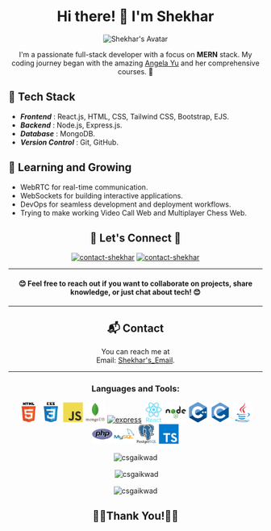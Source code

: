 <div align="center">

# Hi there! 👋 I'm Shekhar

<img src="https://i0.wp.com/abigailstevens.com/wp-content/uploads/2021/07/BH_AccretionDisk_Sim_Banner_Stationary.gif?resize=1042%2C320&ssl=1" alt="Shekhar's Avatar" height ="150"  >


 I'm a passionate full-stack developer with a focus on **MERN** stack. My coding journey began with the amazing [Angela Yu](https://www.appbrewery.co/) and her comprehensive courses. 🚀
</div>

## 🔧 Tech Stack

- ***Frontend*** : React.js, HTML, CSS, Tailwind CSS, Bootstrap, EJS.
- ***Backend***  : Node.js, Express.js.
- ***Database*** : MongoDB.
- ***Version Control*** : Git, GitHub.


## 🌱 Learning and Growing

- WebRTC for real-time communication.
- WebSockets for building interactive applications.
- DevOps for seamless development and deployment workflows.
- Trying to make working Video Call Web and Multiplayer Chess Web.


## <div align="center">🤝 Let's Connect 🤝
<div align="center">
<a  href="https://www.linkedin.com/in/csgaikwad/" target="blank"><img  src="https://cdn.worldvectorlogo.com/logos/linkedin-icon-3.svg" alt="contact-shekhar" height="40" /></a>
<a href="https://twitter.com/SSG_tweet" target="blank"><img  src="https://cdn.worldvectorlogo.com/logos/twitter-3.svg" alt="contact-shekhar" height="40" width="40" /></a>
</div>
</div>
<hr>
<div align="center">
<h4>😊 Feel free to reach out if you want to collaborate on projects, share knowledge, or just chat about tech! 😊</h3>
</div><hr>
<div align="center">

## 📬 Contact

You can reach me at <br> Email: [Shekhar's_Email](mailto:shekhar.email.123@gmail.com).
___

<h3 >Languages and Tools:</h3>
<p align="left"> 

 <a href="https://www.w3.org/html/" target="_blank" rel="noreferrer"><img src="https://raw.githubusercontent.com/devicons/devicon/master/icons/html5/html5-original-wordmark.svg" alt="html5" width="40" height="40"/></a>
<a href="https://www.w3schools.com/css/" target="_blank" rel="noreferrer"><img src="https://raw.githubusercontent.com/devicons/devicon/master/icons/css3/css3-original-wordmark.svg" alt="css3" width="40" height="40"/></a>
<a href="https://developer.mozilla.org/en-US/docs/Web/JavaScript" target="_blank" rel="noreferrer"><img src="https://raw.githubusercontent.com/devicons/devicon/master/icons/javascript/javascript-original.svg" alt="javascript" width="40" height="40"/></a>
<a href="https://www.mongodb.com/" target="_blank" rel="noreferrer"><img src="https://raw.githubusercontent.com/devicons/devicon/master/icons/mongodb/mongodb-original-wordmark.svg" alt="mongodb" width="40" height="40"/></a>
<a href="https://expressjs.com" target="_blank" rel="noreferrer"><img src="https://adware-technologies.s3.amazonaws.com/uploads/technology/thumbnail/20/express-js.png" alt="express" width="40" height="40"/></a>
<a href="https://reactjs.org/" target="_blank" rel="noreferrer"><img src="https://raw.githubusercontent.com/devicons/devicon/master/icons/react/react-original-wordmark.svg" alt="react" width="40" height="40"/></a>
<a href="https://nodejs.org" target="_blank" rel="noreferrer"><img src="https://raw.githubusercontent.com/devicons/devicon/master/icons/nodejs/nodejs-original-wordmark.svg" alt="nodejs" width="40" height="40"/></a>
<a href="https://www.w3schools.com/cpp/" target="_blank" rel="noreferrer"><img src="https://raw.githubusercontent.com/devicons/devicon/master/icons/cplusplus/cplusplus-original.svg" alt="cplusplus" width="40" height="40"/></a>
<a href="https://www.cprogramming.com/" target="_blank" rel="noreferrer"><img src="https://raw.githubusercontent.com/devicons/devicon/master/icons/c/c-original.svg" alt="c" width="40" height="40"/></a>
<a href="https://www.java.com" target="_blank" rel="noreferrer"><img src="https://raw.githubusercontent.com/devicons/devicon/master/icons/java/java-original.svg" alt="java" width="40" height="40"/></a>
<a href="https://www.php.net" target="_blank" rel="noreferrer"><img src="https://raw.githubusercontent.com/devicons/devicon/master/icons/php/php-original.svg" alt="php" width="40" height="40"/></a>
<a href="https://www.mysql.com/" target="_blank" rel="noreferrer"><img src="https://raw.githubusercontent.com/devicons/devicon/master/icons/mysql/mysql-original-wordmark.svg" alt="mysql" width="40" height="40"/></a>
<a href="https://www.postgresql.org" target="_blank" rel="noreferrer"><img src="https://raw.githubusercontent.com/devicons/devicon/master/icons/postgresql/postgresql-original-wordmark.svg" alt="postgresql" width="40" height="40"/></a>
<a href="https://www.typescriptlang.org/" target="_blank" rel="noreferrer"><img src="https://raw.githubusercontent.com/devicons/devicon/master/icons/typescript/typescript-original.svg" alt="typescript" width="40" height="40"/></a>
</p>

<p><img align="center" src="https://github-readme-stats.vercel.app/api/top-langs?username=csgaikwad&show_icons=true&locale=en&layout=compact" alt="csgaikwad" height="165"/></p>

<p>&nbsp;<img align="center" src="https://github-readme-stats.vercel.app/api?username=csgaikwad&show_icons=true&locale=en" alt="csgaikwad" height="165" /></p>

<p><img align="center" src="https://github-readme-streak-stats.herokuapp.com/?user=csgaikwad&" alt="csgaikwad" height="165" /></p>


## 👩‍💻Thank You!👨‍💻
</div>
